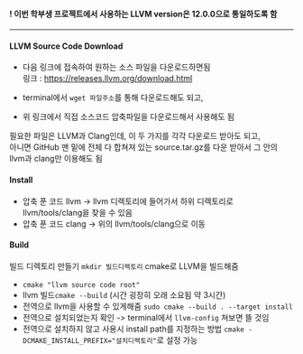 #### ! 이번 학부생 프로젝트에서 사용하는 LLVM version은 12.0.0으로 통일하도록 함  

---

#### LLVM Source Code Download
- 다음 링크에 접속하여 원하는 소스 파일을 다운로드하면됨  
링크 : https://releases.llvm.org/download.html

- terminal에서 ` wget 파일주소 `를 통해 다운로드해도 되고,  
- 위 링크에서 직접 소스코드 압축파일을 다운로드해서 사용해도 됨

필요한 파일은 LLVM과 Clang인데, 이 두 가지를 각각 다운로드 받아도 되고,  
아니면 GitHub 맨 밑에 전체 다 합쳐져 있는 source.tar.gz를 다운 받아서 그 안의 llvm과 clang만 이용해도 됨

#### Install
- 압축 푼 코드 llvm -> llvm 디렉토리에 들어가서 하위 디렉토리로 llvm/tools/clang을 찾을 수 있음
- 압축 푼 코드 clang -> 위의 llvm/tools/clang으로 이동

#### Build
빌드 디렉토리 만들기 ` mkdir 빌드디렉토리 `
cmake로 LLVM을 빌드해줌
- ` cmake "llvm source code root" `
- llvm 빌드` cmake --build ` (시간 굉장히 오래 소요됨 약 3시간)
- 전역으로 llvm을 사용할 수 있게해줌 ` sudo cmake --build . --target install `
- 전역으로 설치되었는지 확인 -> terminal에서 ` llvm-config ` 쳐보면 뜰 것임
- 전역으로 설치하지 않고 사용시 install path를 지정하는 방법 ` cmake -DCMAKE_INSTALL_PREFIX="설치디렉토리" `로 설정 가능

